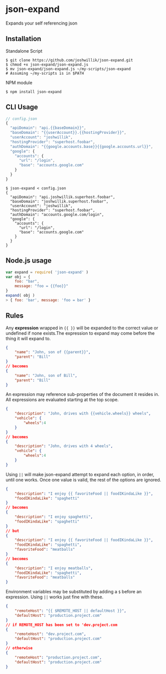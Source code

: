 # json-expand

Expands your self referencing json

## Installation
Standalone Script
```shell
$ git clone https://github.com/joshwillik/json-expand.git
$ chmod +x json-expand/json-expand.js
$ mv json-expand/json-expand.js ~/my-scripts/json-expand
# Assuming ~/my-scripts is in $PATH
```
NPM module
```shell
$ npm install json-expand
```

## CLI Usage
```js
// config.json
{
  "apiDomain": "api.{{baseDomain}}",
  "baseDomain": "{{userAccount}}.{{hostingProvider}}",
  "userAccount": "joshwillik",
  "hostingProvider": "superhost.foobar",
  "authDomain": "{{google.accounts.base}}{{google.accounts.url}}",
  "google": {
    "accounts": {
      "url": "/login",
      "base": "accounts.google.com"
    }
  }
}
```
```shell
$ json-expand < config.json
{
  "apiDomain": "api.joshwillik.superhost.foobar",
  "baseDomain": "joshwillik.superhost.foobar",
  "userAccount": "joshwillik",
  "hostingProvider": "superhost.foobar",
  "authDomain": "accounts.google.com/login",
  "google": {
    "accounts": {
      "url": "/login",
      "base": "accounts.google.com"
    }
  }
}
```

## Node.js usage
```js
var expand = require( 'json-expand' )
var obj = {
    foo: "bar",
    message: "foo = {{foo}}"
}
expand( obj )
> { foo: 'bar', message: 'foo = bar' }
```

## Rules

Any **expression** wrapped in `{{ }}` will be expanded to the correct value or undefined if none exists.The expression to expand may come before the thing it will expand to.
```json
{
    "name": "John, son of {{parent}}",
    "parent": "Bill"
}
// becomes
{
    "name": "John, son of Bill",
    "parent": "Bill"
}
```

An expression may reference sub-properties of the document it resides in. All expressions are evaluated starting at the top scope.

```json
{
    "description": "John, drives with {{vehicle.wheels}} wheels",
    "vehicle": {
        "wheels":4
    }
}
// becomes
{
    "description": "John, drives with 4 wheels",
    "vehicle": {
        "wheels":4
    }
}
```

Using `||` will make json-expand attempt to expand each option, in order, until one works. Once one value is valid, the rest of the options are ignored.
```json
{
    "description": "I enjoy {{ favoriteFood || foodIKindaLike }}",
    "foodIKindaLike": "spaghetti"
}
// becomes
{
    "description": "I enjoy spaghetti",
    "foodIKindaLike": "spaghetti"
}
// but
{
    "description": "I enjoy {{ favoriteFood || foodIKindaLike }}",
    "foodIKindaLike": "spaghetti",
    "favoriteFood": "meatballs"
}
// becomes
{
    "description": "I enjoy meatballs",
    "foodIKindaLike": "spaghetti",
    "favoriteFood": "meatballs"
}
```

Environment variables may be substituted by adding a `$` before an expression. Using `||` works just fine with these.
```json
{
    "remoteHost": "{{ $REMOTE_HOST || defaultHost }}",
    "defaultHost": "production.project.com"
}
// if REMOTE_HOST has been set to 'dev.project.com
{
    "remoteHost": "dev.project.com",
    "defaultHost": "production.project.com"
}
// otherwise
{
    "remoteHost": "production.project.com",
    "defaultHost": "production.project.com"
}
```
